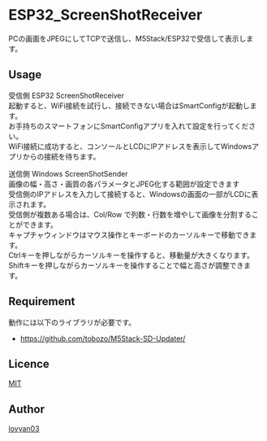 # ESP32_ScreenShotReceiver
  
PCの画面をJPEGにしてTCPで送信し、M5Stack/ESP32で受信して表示します。
  
## Usage  
受信側 ESP32 ScreenShotReceiver  
起動すると、WiFi接続を試行し、接続できない場合はSmartConfigが起動します。  
お手持ちのスマートフォンにSmartConfigアプリを入れて設定を行ってください。  
WiFi接続に成功すると、コンソールとLCDにIPアドレスを表示してWindowsアプリからの接続を待ちます。  
  
送信側 Windows ScreenShotSender  
画像の幅・高さ・画質の各パラメータとJPEG化する範囲が設定できます  
受信側のIPアドレスを入力して接続すると、Windowsの画面の一部がLCDに表示されます。  
受信側が複数ある場合は、Col/Row で列数・行数を増やして画像を分割することができます。  
キャプチャウィンドウはマウス操作とキーボードのカーソルキーで移動できます。  
Ctrlキーを押しながらカーソルキーを操作すると、移動量が大きくなります。  
Shiftキーを押しながらカーソルキーを操作することで幅と高さが調整できます。  

## Requirement
動作には以下のライブラリが必要です。  

* https://github.com/tobozo/M5Stack-SD-Updater/  


## Licence

[MIT](https://github.com/lovyan03/ESP32_ScreenShotReceiver/blob/master/LICENSE)  

## Author

[lovyan03](https://twitter.com/lovyan03)  
